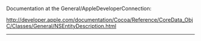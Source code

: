 Documentation at the General/AppleDeveloperConnection:

http://developer.apple.com/documentation/Cocoa/Reference/CoreData_ObjC/Classes/General/NSEntityDescription.html

----